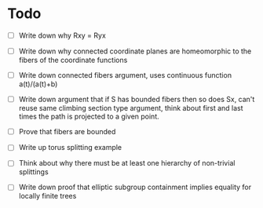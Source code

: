 # Todo
- [ ] Write down why Rxy = Ryx
- [ ] Write down why connected coordinate planes are homeomorphic to the fibers of the coordinate functions
- [ ] Write down connected fibers argument, uses continuous function a(t)/(a(t)+b)
- [ ] Write down argument that if S has bounded fibers then so does Sx, can't reuse same climbing section type argument, think about first and last times the path is projected to a given point. 
- [ ] Prove that fibers are bounded
- [ ] Write up torus splitting example
- [ ] Think about why there must be at least one hierarchy of non-trivial splittings
- [ ] Write down proof that elliptic subgroup containment implies equality for locally finite trees

